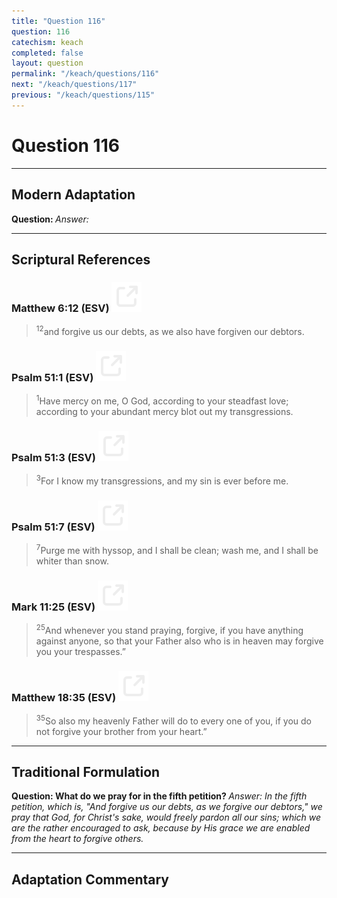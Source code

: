 ```yaml
---
title: "Question 116"
question: 116
catechism: keach
completed: false
layout: question
permalink: "/keach/questions/116"
next: "/keach/questions/117"
previous: "/keach/questions/115"
---
```

# Question 116
---
## Modern Adaptation
<strong>
    Question:
</strong>

<em>
    Answer:
</em>

---
## Scriptural References
### Matthew 6:12 (ESV) <a href="https://biblegateway.com/passage/?search=Matthew+6%3A12&version=ESV"><img src="/assets/svg/link.svg"/></a>
> <sup>12</sup>and forgive us our debts, as we also have forgiven our debtors.

### Psalm 51:1 (ESV) <a href="https://biblegateway.com/passage/?search=Psalm+51%3A1&version=ESV"><img src="/assets/svg/link.svg"/></a>
> <sup>1</sup>Have mercy on me, O God, according to your steadfast love; according to your abundant mercy blot out my transgressions.

### Psalm 51:3 (ESV) <a href="https://biblegateway.com/passage/?search=Psalm+51%3A3&version=ESV"><img src="/assets/svg/link.svg"/></a>
> <sup>3</sup>For I know my transgressions, and my sin is ever before me.

### Psalm 51:7 (ESV) <a href="https://biblegateway.com/passage/?search=Psalm+51%3A7&version=ESV"><img src="/assets/svg/link.svg"/></a>
> <sup>7</sup>Purge me with hyssop, and I shall be clean; wash me, and I shall be whiter than snow.

### Mark 11:25 (ESV) <a href="https://biblegateway.com/passage/?search=Mark+11%3A25&version=ESV"><img src="/assets/svg/link.svg"/></a>
> <sup>25</sup>And whenever you stand praying, forgive, if you have anything against anyone, so that your Father also who is in heaven may forgive you your trespasses.”

### Matthew 18:35 (ESV) <a href="https://biblegateway.com/passage/?search=Matthew+18%3A35&version=ESV"><img src="/assets/svg/link.svg"/></a>
> <sup>35</sup>So also my heavenly Father will do to every one of you, if you do not forgive your brother from your heart.”

---
## Traditional Formulation
<strong>
    Question: What do we pray for in the fifth petition?
</strong>

<em>
    Answer: In the fifth petition, which is, "And forgive us our debts, as we forgive our debtors," we pray that God, for Christ's sake, would freely pardon all our sins; which we are the rather encouraged to ask, because by His grace we are enabled from the heart to forgive others.
</em>

---
## Adaptation Commentary
